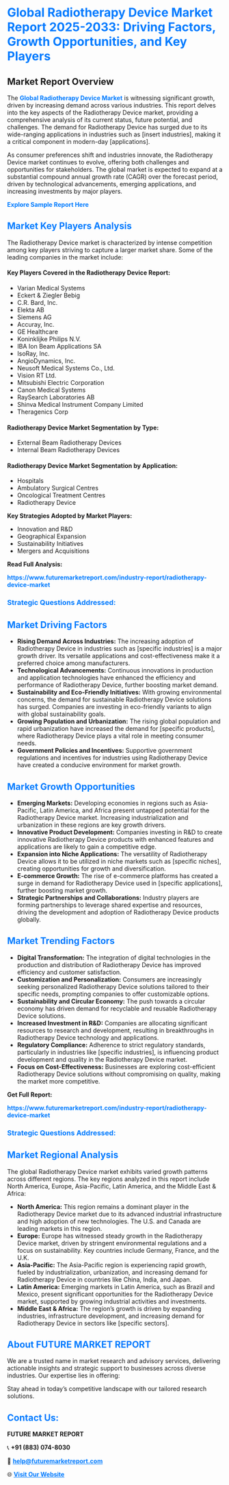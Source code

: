 <h1 style="color: #007BFF;">Global Radiotherapy Device Market Report 2025-2033: Driving Factors, Growth Opportunities, and Key Players</h1>

<section id="overview">
<h2>Market Report Overview</h2>
<p>The <a href="https://www.futuremarketreport.com/industry-report/radiotherapy-device-market" style="color: #007BFF; text-decoration: none;"><strong>Global Radiotherapy Device Market</strong></a> is witnessing significant growth, driven by increasing demand across various industries. This report delves into the key aspects of the Radiotherapy Device market, providing a comprehensive analysis of its current status, future potential, and challenges. The demand for Radiotherapy Device has surged due to its wide-ranging applications in industries such as [insert industries], making it a critical component in modern-day [applications].</p>
<p>As consumer preferences shift and industries innovate, the Radiotherapy Device market continues to evolve, offering both challenges and opportunities for stakeholders. The global market is expected to expand at a substantial compound annual growth rate (CAGR) over the forecast period, driven by technological advancements, emerging applications, and increasing investments by major players.</p>
</section>

<section id="overview">
<p><a href="https://www.futuremarketreport.com/request-sample/reportId=124907" style="color: #007BFF; text-decoration: none;"><strong>Explore Sample Report Here</strong></a></p>
</section>

<section id="key-players">
<h2 style="color: #007BFF;">Market Key Players Analysis</h2>
<p>The Radiotherapy Device market is characterized by intense competition among key players striving to capture a larger market share. Some of the leading companies in the market include:</p>
<h4>Key Players Covered in the Radiotherapy Device Report:</h4>
<ul><li>Varian Medical Systems</li><li>Eckert &amp; Ziegler Bebig</li><li>C.R. Bard, Inc.</li><li>Elekta AB</li><li>Siemens AG</li><li>Accuray, Inc.</li><li>GE Healthcare</li><li>Koninklijke Philips N.V.</li><li>IBA Ion Beam Applications SA</li><li>IsoRay, Inc.</li><li>AngioDynamics, Inc.</li><li>Neusoft Medical Systems Co., Ltd.</li><li>Vision RT Ltd.</li><li>Mitsubishi Electric Corporation</li><li>Canon Medical Systems</li><li>RaySearch Laboratories AB</li><li>Shinva Medical Instrument Company Limited</li><li>Theragenics Corp</li></ul>
<h4>Radiotherapy Device Market Segmentation by Type:</h4>
<ul><li>External Beam Radiotherapy Devices</li><li>Internal Beam Radiotherapy Devices</li></ul>

<h4>Radiotherapy Device Market Segmentation by Application:</h4>
<ul><li>Hospitals</li><li>Ambulatory Surgical Centres</li><li>Oncological Treatment Centres</li><li>Radiotherapy Device</li></ul>
<p><strong>Key Strategies Adopted by Market Players:</strong></p>
<ul>
<li>Innovation and R&D</li>
<li>Geographical Expansion</li>
<li>Sustainability Initiatives</li>
<li>Mergers and Acquisitions</li>
</ul>
</section>

<section>
<p><strong>Read Full Analysis: </strong></p><a href="https://www.futuremarketreport.com/industry-report/radiotherapy-device-market" style="color: #007BFF; text-decoration: none;"><strong>https://www.futuremarketreport.com/industry-report/radiotherapy-device-market</strong></a>
<h3 style="color: #007BFF;">Strategic Questions Addressed:</h3>
</section>

<section id="driving-factors">
<h2 style="color: #007BFF;">Market Driving Factors</h2>
<ul>
<li><strong>Rising Demand Across Industries:</strong> The increasing adoption of Radiotherapy Device in industries such as [specific industries] is a major growth driver. Its versatile applications and cost-effectiveness make it a preferred choice among manufacturers.</li>
<li><strong>Technological Advancements:</strong> Continuous innovations in production and application technologies have enhanced the efficiency and performance of Radiotherapy Device, further boosting market demand.</li>
<li><strong>Sustainability and Eco-Friendly Initiatives:</strong> With growing environmental concerns, the demand for sustainable Radiotherapy Device solutions has surged. Companies are investing in eco-friendly variants to align with global sustainability goals.</li>
<li><strong>Growing Population and Urbanization:</strong> The rising global population and rapid urbanization have increased the demand for [specific products], where Radiotherapy Device plays a vital role in meeting consumer needs.</li>
<li><strong>Government Policies and Incentives:</strong> Supportive government regulations and incentives for industries using Radiotherapy Device have created a conducive environment for market growth.</li>
</ul>
</section>

<section id="growth-opportunities">
<h2 style="color: #007BFF;">Market Growth Opportunities</h2>
<ul>
<li><strong>Emerging Markets:</strong> Developing economies in regions such as Asia-Pacific, Latin America, and Africa present untapped potential for the Radiotherapy Device market. Increasing industrialization and urbanization in these regions are key growth drivers.</li>
<li><strong>Innovative Product Development:</strong> Companies investing in R&D to create innovative Radiotherapy Device products with enhanced features and applications are likely to gain a competitive edge.</li>
<li><strong>Expansion into Niche Applications:</strong> The versatility of Radiotherapy Device allows it to be utilized in niche markets such as [specific niches], creating opportunities for growth and diversification.</li>
<li><strong>E-commerce Growth:</strong> The rise of e-commerce platforms has created a surge in demand for Radiotherapy Device used in [specific applications], further boosting market growth.</li>
<li><strong>Strategic Partnerships and Collaborations:</strong> Industry players are forming partnerships to leverage shared expertise and resources, driving the development and adoption of Radiotherapy Device products globally.</li>
</ul>
</section>

<section id="trending-factors">
<h2 style="color: #007BFF;">Market Trending Factors</h2>
<ul>
<li><strong>Digital Transformation:</strong> The integration of digital technologies in the production and distribution of Radiotherapy Device has improved efficiency and customer satisfaction.</li>
<li><strong>Customization and Personalization:</strong> Consumers are increasingly seeking personalized Radiotherapy Device solutions tailored to their specific needs, prompting companies to offer customizable options.</li>
<li><strong>Sustainability and Circular Economy:</strong> The push towards a circular economy has driven demand for recyclable and reusable Radiotherapy Device solutions.</li>
<li><strong>Increased Investment in R&D:</strong> Companies are allocating significant resources to research and development, resulting in breakthroughs in Radiotherapy Device technology and applications.</li>
<li><strong>Regulatory Compliance:</strong> Adherence to strict regulatory standards, particularly in industries like [specific industries], is influencing product development and quality in the Radiotherapy Device market.</li>
<li><strong>Focus on Cost-Effectiveness:</strong> Businesses are exploring cost-efficient Radiotherapy Device solutions without compromising on quality, making the market more competitive.</li>
</ul>
</section>

<section>
<p><strong>Get Full Report: </strong></p><a href="https://www.futuremarketreport.com/industry-report/radiotherapy-device-market" style="color: #007BFF; text-decoration: none;"><strong>https://www.futuremarketreport.com/industry-report/radiotherapy-device-market</strong></a>
<h3 style="color: #007BFF;">Strategic Questions Addressed:</h3>
</section>


<section id="regional-analysis">
<h2 style="color: #007BFF;">Market Regional Analysis</h2>
<p>The global Radiotherapy Device market exhibits varied growth patterns across different regions. The key regions analyzed in this report include North America, Europe, Asia-Pacific, Latin America, and the Middle East & Africa:</p>
<ul>
<li><strong>North America:</strong> This region remains a dominant player in the Radiotherapy Device market due to its advanced industrial infrastructure and high adoption of new technologies. The U.S. and Canada are leading markets in this region.</li>
<li><strong>Europe:</strong> Europe has witnessed steady growth in the Radiotherapy Device market, driven by stringent environmental regulations and a focus on sustainability. Key countries include Germany, France, and the U.K.</li>
<li><strong>Asia-Pacific:</strong> The Asia-Pacific region is experiencing rapid growth, fueled by industrialization, urbanization, and increasing demand for Radiotherapy Device in countries like China, India, and Japan.</li>
<li><strong>Latin America:</strong> Emerging markets in Latin America, such as Brazil and Mexico, present significant opportunities for the Radiotherapy Device market, supported by growing industrial activities and investments.</li>
<li><strong>Middle East & Africa:</strong> The region’s growth is driven by expanding industries, infrastructure development, and increasing demand for Radiotherapy Device in sectors like [specific sectors].</li>
</ul>
</section>

<footer>
<h2 style="color: #007BFF;">About FUTURE MARKET REPORT</h2>
<p>We are a trusted name in market research and advisory services, delivering actionable insights and strategic support to businesses across diverse industries. Our expertise lies in offering:</p>

<p>Stay ahead in today’s competitive landscape with our tailored research solutions.</p>

<h2 style="color: #007BFF;">Contact Us:</h2>
<p><strong>FUTURE MARKET REPORT</strong></p>
<p>📞 <strong>+91 (883) 074-8030</strong></p>
<p>📧 <strong><a href="mailto:help@futuremarketreport.com" style="color: #007BFF;">help@futuremarketreport.com</a></strong></p>
<p>🌐 <strong><a href="https://www.futuremarketreport.com/" style="color: #007BFF;">Visit Our Website</a></strong></p>
</footer>